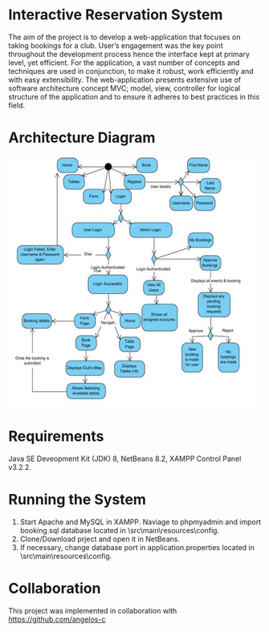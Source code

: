 # Interactive Reservation System 
The aim of the project is to develop a web-application that focuses on taking bookings for a club. User’s engagement was the key point throughout the development process hence the interface kept at primary level, yet efficient. For the application, a vast number of concepts and techniques are used in conjunction, to make it robust, work efficiently and with easy extensibility. The web-application presents extensive use of software architecture concept MVC; model, view, controller for logical structure of the application and to ensure it adheres to best practices in this field.

# Architecture Diagram
<img src="/figures/activity_diagram.jpg" height="500" width="650">


# Requirements
Java SE Deveopment Kit (JDK) 8,
NetBeans 8.2,
XAMPP Control Panel v3.2.2.

# Running the System
1. Start Apache and MySQL in XAMPP. Naviage to phpmyadmin and import booking.sql database located in \src\main\resources\config.
2. Clone/Download prject and open it in NetBeans.
3. If necessary, change database port in application.properties located in \src\main\resources\config.

# Collaboration
This project was implemented in collaboration with https://github.com/angelos-c
